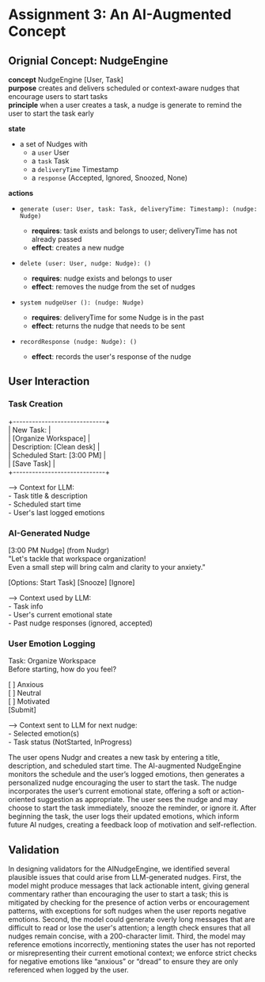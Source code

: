 # Assignment 3: An AI-Augmented Concept

## Orignial Concept: NudgeEngine

**concept** NudgeEngine [User, Task]  
**purpose** creates and delivers scheduled or context-aware nudges that encourage users to start tasks  
**principle** when a user creates a task, a nudge is generate to remind the user to start the task early  

**state**
  - a set of Nudges with
    - a `user` User
    - a `task` Task
    - a `deliveryTime` Timestamp
    - a `response` (Accepted, Ignored, Snoozed, None)

**actions**
  - `generate (user: User, task: Task, deliveryTime: Timestamp): (nudge: Nudge)`
    - **requires**: task exists and belongs to user; deliveryTime has not already passed
    - **effect**: creates a new nudge 

  - `delete (user: User, nudge: Nudge): ()`
    - **requires**: nudge exists and belongs to user
    - **effect**: removes the nudge from the set of nudges

  - `system nudgeUser (): (nudge: Nudge)`
    - **requires**: deliveryTime for some Nudge is in the past 
    - **effect**: returns the nudge that needs to be sent

  - `recordResponse (nudge: Nudge): ()`
    - **effect**: records the user's response of the nudge

##  User Interaction

### Task Creation

+-----------------------------+  
| New Task:                  |  
| [Organize Workspace]        |  
| Description: [Clean desk]  |  
| Scheduled Start: [3:00 PM] |  
| [Save Task]                 |  
+-----------------------------+  

  --> Context for LLM:  
      - Task title & description  
      - Scheduled start time  
      - User's last logged emotions  

### AI-Generated Nudge

[3:00 PM Nudge] (from Nudgr)  
"Let's tackle that workspace organization!  
Even a small step will bring calm and clarity to your anxiety."  

[Options: Start Task]  [Snooze]  [Ignore]  

  --> Context used by LLM:  
      - Task info  
      - User's current emotional state  
      - Past nudge responses (ignored, accepted)  

### User Emotion Logging  

Task: Organize Workspace  
Before starting, how do you feel?  

[ ] Anxious  
[ ] Neutral  
[ ] Motivated  
[Submit]  

  --> Context sent to LLM for next nudge:  
      - Selected emotion(s)  
      - Task status (NotStarted, InProgress)  

The user opens Nudgr and creates a new task by entering a title, description, and scheduled start time. The AI-augmented NudgeEngine monitors the schedule and the user’s logged emotions, then generates a personalized nudge encouraging the user to start the task. The nudge incorporates the user’s current emotional state, offering a soft or action-oriented suggestion as appropriate. The user sees the nudge and may choose to start the task immediately, snooze the reminder, or ignore it. After beginning the task, the user logs their updated emotions, which inform future AI nudges, creating a feedback loop of motivation and self-reflection.

## Validation

In designing validators for the AINudgeEngine, we identified several plausible issues that could arise from LLM-generated nudges. First, the model might produce messages that lack actionable intent, giving general commentary rather than encouraging the user to start a task; this is mitigated by checking for the presence of action verbs or encouragement patterns, with exceptions for soft nudges when the user reports negative emotions. Second, the model could generate overly long messages that are difficult to read or lose the user's attention; a length check ensures that all nudges remain concise, with a 200-character limit. Third, the model may reference emotions incorrectly, mentioning states the user has not reported or misrepresenting their current emotional context; we enforce strict checks for negative emotions like “anxious” or “dread” to ensure they are only referenced when logged by the user.
